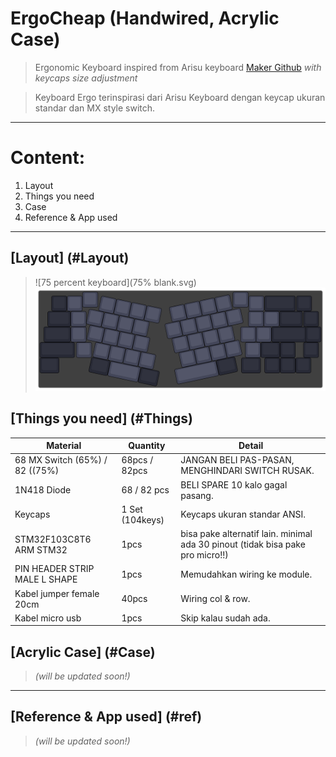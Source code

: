 # ErgoCheap (Handwired, Acrylic Case)

>Ergonomic Keyboard inspired from Arisu keyboard [Maker Github](https://github.com/FateNozomi) *with keycaps size adjustment*

>Keyboard Ergo terinspirasi dari Arisu Keyboard dengan keycap ukuran standar dan MX style switch. 
---
# Content:

1. <a name="Layout">Layout</a>
2. <a name="Things">Things you need</a> 
3. <a name="Case">Case</a>
4. <a name="Ref">Reference & App used</a>

--------------------------------------------------

## [Layout] (#Layout)

>![75 percent keyboard](75% blank.svg)
>![65 percent keyboard](65%.svg)

## 	[Things you need] (#Things)

Material 						| Quantity							| Detail
------------ 					| -------------						| -------
68 MX Switch (65%) / 82 ((75%) 	| 68pcs / 82pcs						| JANGAN BELI PAS-PASAN, MENGHINDARI SWITCH RUSAK.
1N418 Diode						| 68 / 82 pcs 						| BELI SPARE 10 kalo gagal pasang.
Keycaps							| 1 Set (104keys)					| Keycaps ukuran standar ANSI.
STM32F103C8T6 ARM STM32			| 1pcs								| bisa pake alternatif lain. minimal ada 30 pinout (tidak bisa pake pro micro!!)
PIN HEADER STRIP MALE L SHAPE	| 1pcs								| Memudahkan wiring ke module.
Kabel jumper female 20cm		| 40pcs								| Wiring col & row.
Kabel micro usb					| 1pcs								| Skip kalau sudah ada.

## [Acrylic Case] (#Case)

>*(will be updated soon!)*

-------------------------------

## [Reference & App used] (#ref)

>*(will be updated soon!)*

